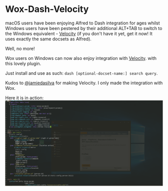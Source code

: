 # Wox-Dash-Velocity

macOS users have been enjoying Alfred to Dash integration for ages whilst Windows users have been pestered by their additional ALT+TAB
to switch to the Windows equivalent - [Velocity](https://velocity.silverlakesoftware.com/) (if you don't have it yet, get it now! It uses exactly the same docsets as Alfred).

Well, no more!

Wox users on Windows can now also enjoy integration with [Velocity](https://velocity.silverlakesoftware.com/). with this lovely plugin.

Just install and use as such: ```dash [optional-docset-name:] search query```.

Kudos to [@jamiedasilva](https://twitter.com/jamiedasilva) for making Velocity. I only made the integration with Wox.

Here it is in action:
![WoxDashVelocity](https://raw.githubusercontent.com/etiago/wox-dash-velocity/master/wox-dash-velocity.gif)
